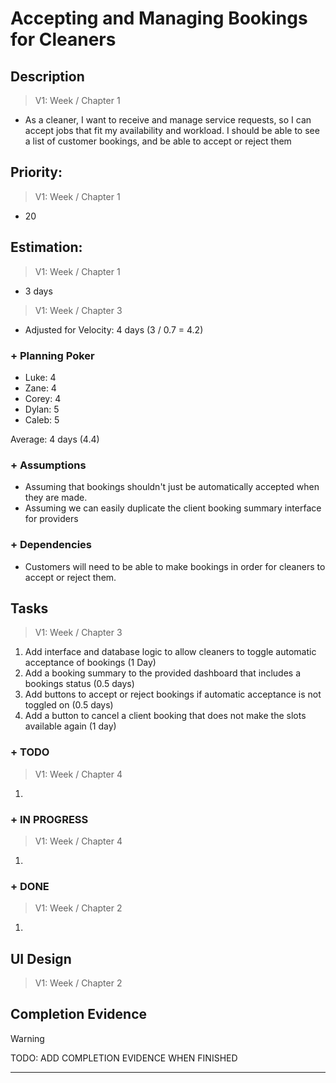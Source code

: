 # Accepting and Managing Bookings for Cleaners

## Description  

>   V1: Week / Chapter 1
- As a cleaner, I want to receive and manage service requests, so I can accept jobs that fit my availability and workload. I should be able to see a list of customer bookings, and be able to accept or reject them

## Priority:  
>   V1: Week / Chapter 1 
- 20

## Estimation:  

>   V1: Week / Chapter 1
- 3 days

>   V1: Week / Chapter 3
- Adjusted for Velocity: 4 days (3 / 0.7 = 4.2)

### + Planning Poker  
  
- Luke: 4
- Zane: 4
- Corey: 4
- Dylan: 5
- Caleb: 5

Average: 4 days (4.4)

### + Assumptions  

- Assuming that bookings shouldn't just be automatically accepted when they are made.
- Assuming we can easily duplicate the client booking summary interface for providers

### + Dependencies

- Customers will need to be able to make bookings in order for cleaners to accept or reject them. 

## Tasks  
>   V1: Week / Chapter 3
1. Add interface and database logic to allow cleaners to toggle automatic acceptance of bookings (1 Day)
2. Add a booking summary to the provided dashboard that includes a bookings status (0.5 days)
3. Add buttons to accept or reject bookings if automatic acceptance is not toggled on (0.5 days)
4. Add a button to cancel a client booking that does not make the slots available again (1 day)  
### + TODO
>   V1: Week / Chapter 4
1.
### + IN PROGRESS 
>   V1: Week / Chapter 4
1. 
### + DONE
>   V1: Week / Chapter 2
1. 


## UI Design  
>   V1: Week / Chapter 2

## Completion Evidence 
> [!WARNING]
> TODO: ADD COMPLETION EVIDENCE WHEN FINISHED

---

